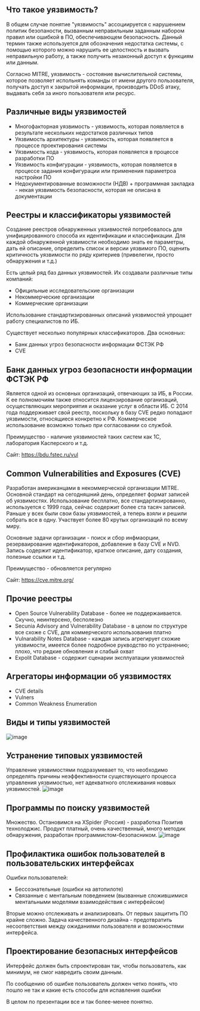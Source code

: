 ## Что такое уязвимость?
В общем случае понятие "уязвимость" ассоциируется с нарушением политик безопаности, вызванным неправильным заданным набором правил или ошибкой в ПО, обеспечивающем безопасность.
Данный термин также используется для обозначения недостатка системы, с помощью которого можно нарушить ее целостность и вызвать неправильную работу, а также получить незаконный доступ к функциям или данным.

Согласно MITRE, уязвимость - состояние вычислительной системы, которое позволяет испольнять команды от имени другого пользователя, получать доступ к закрытой информации, производить DDoS атаку, выдавать себя за иного пользователя или ресурс.

## Различные виды уязвимостей
- Многофакторная уязвимость - уязвимость, которая появляется в результате нескольких недостатков различных типов
- Уязвимость архитектуры - уязвимость, которая появляется в процессе проектирования системы
- Уязвимость кода - уязвимость, которая появляется в процессе разработки ПО
- Уязвимость конфигурации - уязвимость, которая появляется в процессе задания конфигурации или применения параметроа настройки ПО
- Недокументированные возможности (НДВ) + программная закладка - некая уязвимость безопасности, которая не описана в документации 

## Реестры и классификаторы уязвимостей
Создание реестров обнаруженных уязивмостей потребовалось для унифицированного способа их идентификации и классификации.
Для каждой обнаруженной уязвимости необходимо знать ее параметры, дать ей описание, определить список и версии уязвимого ПО, оценить критичность уязвимости по ряду критериев (привелегии, просто обнаружения и т.д.)

Есть целый ряд баз данных уязвимостей. Их создавали различные типы компаний:
- Официльные исследовательские организации
- Некоммерческие организации
- Коммерческие организации 

Использование стандартизированных описаний уязвимостей упрощает работу специалистов по ИБ.

Существует несколько популярных классификаторов. Два основных: 
- Банк данных угроз безопасности информации ФСТЭК РФ
- CVE

## Банк данных угроз безопасности информации ФСТЭК РФ
Является одной из основных организаций, отвечающих за ИБ, в России. К ее полномочиям также относится лицензирование организаций, осуществляющих мероприятия и оказание услуг в области ИБ.
С 2014 года поддерживает свой реестр, поскольку в базу CVE редко попадают уязвимости, относящиеся конкретно к РФ. Коммерческое использование возможно только при согласовании со службой.

Преимущество - наличие уязвимостей таких систем как 1С, лаборатория Касперского и т.д.

Сайт: https://bdu.fstec.ru/vul

## Common Vulnerabilities and Exposures (CVE)
Разработан американцами в некоммерческой организации MITRE. Основной стандарт на сегодняшний день, определяет формат записей об уязвимостях. Использование бесплатно, все стандартизированно, используется с 1999 года, сейчас содержит более ста тасяч записей.
Раньше у всех были свои базы уязвимостей, а теперь взяли и решили собрать все в одну. Участвует более 80 крутых организаций по всему миру. 

Основные задачи организации - поиск и сбор инфмаорции, резерваирование идентификаторов, добавление в базу CVE и NVD. Запись содержит идентификатор, краткое описание, дату создания, полезные ссылки и т.д.

Преимущество - обновляется регулярно 

Сайт: https://cve.mitre.org/

## Прочие реестры
- Open Source Vulnerability Database - более не поддержаивается. Скучно, неинтерсено, бесполезно
- Secunia Advisory and Vulnerability Database - в целом по структуре все схоже с CVE, для коммерческого использования платно
- Vulnarability Notes Database - каждая запись агрегирует схожие уязвимости, имеется более подробное рукводство по устранению; плохо, что редкие обновления и слабый охват
- Expolit Database - содержит сценарии эксплуатации уязвимостей

## Агрегаторы информации об уязвимостях
- CVE details
- Vulners
- Common Weakness Enumeration

## Виды и типы уязвимостей
![image](https://user-images.githubusercontent.com/43881447/109813668-b74c9c80-7c3e-11eb-9186-ba3af5d13f92.png)

## Устранение типовых уязвимостей
Управление уязвимостями подразумевает то, что необходимо определять причины неэффективности существующего процесса управления уязвимостью, нет адекватного отслеживания новвых уязвимостей.
![image](https://user-images.githubusercontent.com/43881447/109813749-cb909980-7c3e-11eb-9d68-c828761851ca.png)

## Программы по поиску уязвимостей
Множество. Остановимся на XSpider (Россия) - разработка Позитив технолоджис. Продукт платный, очень качественный, много методик обнаружения, разработан программистом-безопасником.
![image](https://user-images.githubusercontent.com/43881447/109813770-d1867a80-7c3e-11eb-82da-85436012f281.png)

## Профилактика ошибок пользователей в пользовательских интерфейсах
Ошибки пользователей:
- Бессознательные (ошибки на автопилоте)
- Связанные с ментальным поведением (вызванные сложившимися ментальными моделями взаимодействия с интерфейсом)

Вторые можно отслеживать и анализировать. От первых защитить ПО крайне сложно. Задача качественного дизайна - предотвратить несоответствия между ожиданиями пользователя и возможностями интерфейса.

## Проектирование безопасных интерфейсов

Интерфейс должен быть спроектирован так, чтобы пользователь, как минимум, не смог навредить своим данным.

По сообщению об ошибке пользователь должен четко понять, что пошло не так и какие есть способы для испавления ошибки 

В целом по презентации все и так более-менее понятно.
